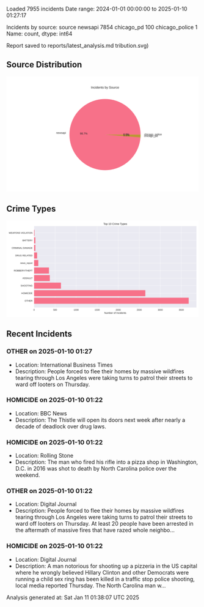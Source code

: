 
Loaded 7955 incidents
Date range: 2024-01-01 00:00:00 to 2025-01-10 01:27:17

Incidents by source:
source
newsapi           7854
chicago_pd         100
chicago_police       1
Name: count, dtype: int64

Report saved to reports/latest_analysis.md
tribution.svg)

## Source Distribution
![Source Distribution](images/source_distribution.svg)

## Crime Types
![Crime Types](images/crime_types.svg)

## Recent Incidents

### OTHER on 2025-01-10 01:27
- Location: International Business Times
- Description: People forced to flee their homes by massive wildfires tearing through Los Angeles were taking turns to patrol their streets to ward off looters on Thursday.


### HOMICIDE on 2025-01-10 01:22
- Location: BBC News
- Description: The Thistle will open its doors next week after nearly a decade of deadlock over drug laws.


### HOMICIDE on 2025-01-10 01:22
- Location: Rolling Stone
- Description: The man who fired his rifle into a pizza shop in Washington, D.C. in 2016 was shot to death by North Carolina police over the weekend.


### OTHER on 2025-01-10 01:22
- Location: Digital Journal
- Description: People forced to flee their homes by massive wildfires tearing through Los Angeles were taking turns to patrol their streets to ward off looters on Thursday. At least 20 people have been arrested in the aftermath of massive fires that have razed whole neighbo…


### HOMICIDE on 2025-01-10 01:22
- Location: Digital Journal
- Description: A man notorious for shooting up a pizzeria in the US capital where he wrongly believed Hillary Clinton and other Democrats were running a child sex ring has been killed in a traffic stop police shooting, local media reported Thursday. The North Carolina man w…

Analysis generated at: Sat Jan 11 01:38:07 UTC 2025
